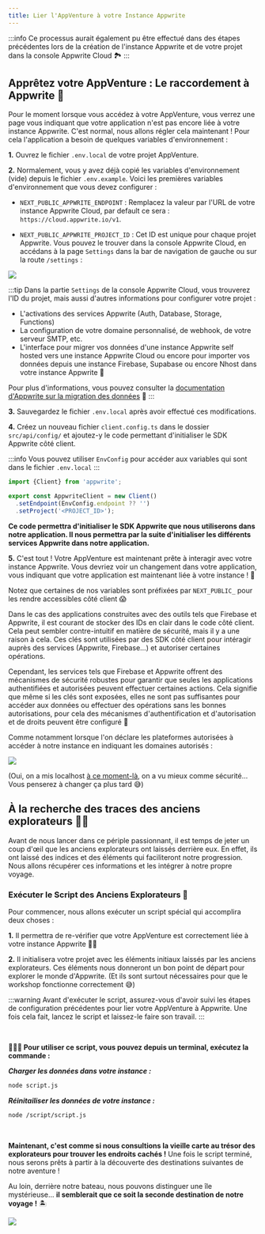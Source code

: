 ```yaml
---
title: Lier l'AppVenture à votre Instance Appwrite
---
```


<Documentation link="https://appwrite.io/docs/quick-starts/nextjs"></Documentation>

<Hero
title="Lier l'AppVenture à votre Instance Appwrite 🌐"
image="/assets/workshop/configuration/app/bay_link.jpg"
description="Félicitations, vous avez préparé votre AppVenture et maintenant il est temps de la lier à votre instance
Appwrite Cloud ! 🔗"
/>

:::info
Ce processus aurait également pu être effectué dans des étapes précédentes lors de la création de
l'instance Appwrite et de votre projet dans la console Appwrite Cloud 🏞️️
:::

## Apprêtez votre AppVenture : Le raccordement à Appwrite 🧵

Pour le moment lorsque vous accédez à votre AppVenture, vous verrez une page vous indiquant que votre application n'est
pas encore liée à votre instance Appwrite. C'est normal, nous allons régler cela maintenant ! Pour cela l'application a
besoin de
quelques variables d'environnement :

**1.** Ouvrez le fichier `.env.local` de votre projet AppVenture.

**2.** Normalement, vous y avez déjà copié les variables d'environnement (vide) depuis le fichier `.env.example`. Voici
les premières variables d'environnement que vous devez configurer :

- `NEXT_PUBLIC_APPWRITE_ENDPOINT` : Remplacez la valeur par l'URL de votre instance Appwrite Cloud, par default ce
  sera : `https://cloud.appwrite.io/v1`.

- `NEXT_PUBLIC_APPWRITE_PROJECT_ID` : Cet ID est unique pour chaque projet Appwrite. Vous pouvez le trouver dans la
  console Appwrite Cloud, en accédans à la page `Settings` dans la bar de navigation de gauche ou sur la route `/settings` :

<Image src="/assets/workshop/configuration/app/console_settings.png" imageAlt="Project settings screen" withSpacing></Image>

:::tip
Dans la partie `Settings` de la console Appwrite Cloud, vous trouverez l'ID du projet, mais aussi d'autres informations
pour configurer votre projet :

- L'activations des services Appwrite (Auth, Database, Storage, Functions)
- La configuration de votre domaine personnalisé, de webhook, de votre serveur SMTP, etc.
- L'interface pour migrer vos données d'une instance Appwrite self hosted vers une instance Appwrite Cloud ou encore
  pour importer vos données depuis une instance Firebase, Supabase ou encore Nhost dans votre instance Appwrite 🤩

Pour plus d'informations, vous pouvez consulter
la [documentation d'Appwrite sur la migration des données](https://appwrite.io/docs/advanced/migrations) 📘
:::

**3.** Sauvegardez le fichier `.env.local` après avoir effectué ces modifications.

**4.** Créez un nouveau fichier `client.config.ts` dans le dossier `src/api/config/` et ajoutez-y le code permettant
d'initialiser le SDK Appwrite côté client.

:::info
Vous pouvez utiliser `EnvConfig` pour accéder aux variables qui sont dans le fichier `.env.local`
:::

<Solution>

```js
import {Client} from 'appwrite';

export const AppwriteClient = new Client()
  .setEndpoint(EnvConfig.endpoint ?? '')
  .setProject('<PROJECT_ID>');
```
</Solution>

**Ce code permettra d'initialiser le SDK Appwrite que nous utiliserons dans notre application. Il nous permettra par la
suite d'initialiser les différents services Appwrite dans notre application.**

**5.** C'est tout ! Votre AppVenture est maintenant prête à interagir avec votre instance Appwrite. Vous devriez voir un
changement dans votre application, vous indiquant que votre application est maintenant liée à votre instance ! 🎊

<InfoBonus title="Alerte on a des IDs en clair dans le code côté client !! 😱">

Notez que certaines de nos variables sont préfixées par `NEXT_PUBLIC_` pour les rendre accessibles côté client 😱

Dans le cas des applications construites avec des outils tels que Firebase et Appwrite, il est courant de stocker des
IDs en clair dans le code côté client. Cela peut sembler contre-intuitif en matière de sécurité, mais il y a une
raison à cela. Ces clés sont utilisées par des SDK côté client pour intéragir auprès des services (Appwrite,
Firebase...) et autoriser certaines opérations.

Cependant, les services tels que Firebase et Appwrite offrent des mécanismes de sécurité robustes pour garantir que
seules les applications authentifiées et autorisées peuvent effectuer certaines actions. Cela signifie que même si les
clés sont exposées, elles ne sont pas suffisantes pour accéder aux données ou effectuer des opérations sans les bonnes
autorisations, pour cela des mécanismes d'authentification et d'autorisation et de droits peuvent être configuré 📝

Comme notamment lorsque l'on déclare les plateformes autorisées à accéder à notre instance en indiquant les domaines
autorisés :

<Image src="/assets/workshop/configuration/app/domains.png" imageAlt="Console domain screen" withSpacing></Image>

(Oui, on a mis
localhost [à ce moment-là](./appwrite-configuration.md#etape-3%EF%B8%8F%E2%83%A3-ajouter-une-plateforme-web-a-votre-projet-%F0%9F%8C%90),
on a vu mieux comme sécurité... Vous penserez à changer ça plus tard 😅)

</InfoBonus>

## À la recherche des traces des anciens explorateurs 🕵️‍♂️

Avant de nous lancer dans ce périple passionnant, il est temps de jeter un coup d'œil que les anciens
explorateurs ont laissés derrière eux. En effet, ils ont laissé des indices et des éléments qui
faciliteront notre progression. Nous allons récupérer ces informations et les intégrer à notre propre voyage.

### Exécuter le Script des Anciens Explorateurs 📜

Pour commencer, nous allons exécuter un script spécial qui accomplira deux choses :

**1.** Il permettra de re-vérifier que votre AppVenture est correctement liée à votre instance Appwrite 💪🏼

**2.** Il initialisera votre projet avec les éléments initiaux laissés par les anciens explorateurs. Ces éléments nous
donneront un bon point de départ pour explorer le monde d'Appwrite. (Et ils sont surtout nécessaires pour que le
workshop fonctionne correctement 😅)

:::warning
Avant d'exécuter le script, assurez-vous d'avoir suivi les étapes de configuration précédentes pour lier votre
AppVenture à Appwrite. Une fois cela fait, lancez le script et laissez-le faire son travail.
:::

<br/>

[//]: # (TODO : à compléter une fois le clean code effectué)
**🧑🏼‍💻 Pour utiliser ce script, vous pouvez depuis un terminal, exécutez la commande :**

_**Charger les données dans votre instance :**_

```bash
node script.js
```

_**Réinitailiser les données de votre instance :**_

```bash
node /script/script.js
```

<br/>

**Maintenant, c'est comme si nous consultions la vieille carte au trésor des explorateurs pour trouver les endroits
cachés !** Une fois le script terminé, nous serons prêts à partir à la découverte des destinations suivantes de notre aventure !

Au loin, derrière notre bateau, nous pouvons distinguer une île mystérieuse... **il semblerait que ce soit la seconde destination de notre voyage !** 🏝️

<Image src="/assets/workshop/configuration/app/bay_app_ile.jpeg" imageAlt="Console domain screen" withSpacing></Image>

